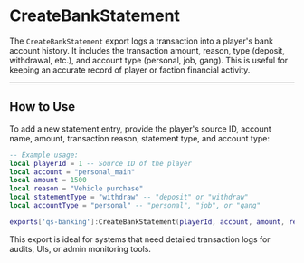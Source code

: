 # CreateBankStatement

The `CreateBankStatement` export logs a transaction into a player's bank account history. It includes the transaction amount, reason, type (deposit, withdrawal, etc.), and account type (personal, job, gang). This is useful for keeping an accurate record of player or faction financial activity.

***

## How to Use

To add a new statement entry, provide the player's source ID, account name, amount, transaction reason, statement type, and account type:

```lua
-- Example usage:
local playerId = 1 -- Source ID of the player
local account = "personal_main"
local amount = 1500
local reason = "Vehicle purchase"
local statementType = "withdraw" -- "deposit" or "withdraw"
local accountType = "personal" -- "personal", "job", or "gang"

exports['qs-banking']:CreateBankStatement(playerId, account, amount, reason, statementType, accountType)
```

This export is ideal for systems that need detailed transaction logs for audits, UIs, or admin monitoring tools.
